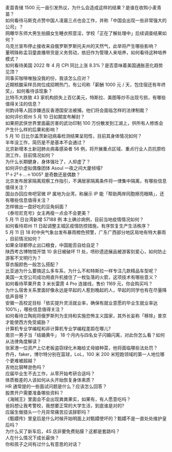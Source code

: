 麦苗青储 1500 元一亩引发热议，为什么会造成这样的结果？是谁在收购小麦青苗？  
如何看待马斯克点赞中国人凌晨三点也会工作，并称「中国会出现一些非常强大的公司」？  
网曝华东师大男生拍摄女生睡衣照意淫，学校「正在了解处理中」后续调查结果如何？  
乌克兰宣布停止接收来自俄罗斯罗斯托夫州的天然气，此举将产生哪些影响？  
董明珠称孟羽童直播带货是义务劳动，依旧作为管理人来培养，如何看待这种培养模式？  
如何看待美国 2022 年 4 月 CPI 同比上涨 8.3%？是否意味着美国通胀恶化趋势见顶？  
同事买咖啡唯独没我的份，我该怎么应对？  
近期核酸采样员岗位成招聘热门，有公司称「薪酬 1000 元 / 天，包住宿还有年终奖」，如何看待该现象？  
比特币大跌致 43 家机构损失上百亿美元，特斯拉、美图等炒币出现亏损，有哪些值得关注的信息？  
何韵诗等人因涉嫌违反香港国安法被捕，他们将会面临怎样的法律制裁？  
如何评价郑州 5 月 10 日如期宣布解封？  
如果把武侠世界里面最厉害的武功印制 100 万份散发到江湖上，供所有人修炼会产生什么样的后果和影响？  
5 月 10 日比尔盖茨新冠病毒检测结果呈阳性，目前其身体情况如何？  
半年没工作，简历是不是基本不会通过？  
北京新增本土新冠肺炎病毒感染者 56 例，将开展重点区域、重点行业人员抗原检测工作，目前情况如何？  
为什么长期健身，身体强壮了，人却虚了？  
如何评价虚拟偶像团体 Asoul 一夜之间大厦倾塌?  
1²＋2²＋…＋1005² 是奇数还是偶数？  
北京发布居家隔离观察工作指引，不满居家隔离条件将一律集中隔离，有哪些信息值得关注？  
国台办回应帝吧官微 IP 属地为台湾，称展示 IP 能「帮助两岸同胞擦亮眼睛」，还有哪些信息值得关注？  
怎样做出一盘好吃的豆角焖面？  
《泰坦尼克号》女主再瘦一点会不会更美？  
5 月 11 日台湾新增 57188 例 本土确诊病例，目前当地疫情情况如何？  
如何看待郑州 11 日起调整主城区疫情防控措施，有序恢复生产生活秩序？  
5 月 11 日 18 时中央气象台发布暴雨橙色预警，广东广西部分地区局地有特大暴雨 ，目前情况如何？  
如果全球都停止出口粮食，中国能否自给自足？  
陕西考古博物馆开馆 10 余日被破坏 11 处，喷砂遗迹展品被游客刻爱心，如何防止游客不文明行为？  
穿衣服颜色一般怎么搭配？  
比亚迪为什么要搞这么多车系，为什么不和特斯拉一样专注几款精品车型呢？  
美国一太空公司成功用直升机接住了一枚坠落的火箭，这项技术有哪些意义？  
如何看待苹果开卖 3 米长雷雳 4 Pro 连接线，售价 1169 元，你会购买吗？  
为什么宿舍关系里面好像永远是早起的人惹到晚起的人，早起的同学也有在尽量降低声音呀？  
安徽一高校定目标「依实提升灵活就业率，确保有就业意愿的毕业生就业率达 100%」，哪些信息值得关注？  
如何看待立陶宛将俄罗斯列为支持和实施恐怖主义国家，其外长妄称「移除」普京才能使西方免受威胁？  
计算机专业学编程和非计算机专业学编程差距在哪儿?  
南京一男子当「结婚黄牛」 18 个月内与四名女子闪婚闪离，对此你怎么看？如何从法律角度解读？  
张家港一位资产上亿老板盗窃绿化木箱给丈母娘种菜，他将面临哪些法处罚？  
乔丹，faker，博尔特分别在篮球，LoL，100 米 200 米短跑领域的第一人地位哪个更难被超越？  
吉他比钢琴逊色吗？  
应届毕业生不去工作，从零开始考研合适吗？  
体质极差的人该如何从头开始恢复身体素质？  
HR 通常提的一些面试问题是什么？应该怎么回答？  
股票开户需要准备哪些资料？  
《海贼王》里面会不会出现粪粪果实，如果有，有人愿意吃吗？  
爸妈想让我考警校，我想要正常的大学生活，到底谁是对的?  
应届生做猎头一个月异常痛苦应该辞职吗？  
《甄嬛传》里皇后是什么时候开始明面上对甄嬛使坏的？甄嬛不是一直处处维护皇后吗？  
为什么买了新车后，4S 店非要免费贴膜？这都是套路吗？  
人在什么情况下成长最快？  
你和孩子之间有过什么有意思的对话？  
